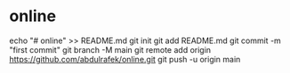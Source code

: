 # online
echo "# online" >> README.md
git init
git add README.md
git commit -m "first commit"
git branch -M main
git remote add origin https://github.com/abdulrafek/online.git
git push -u origin main

